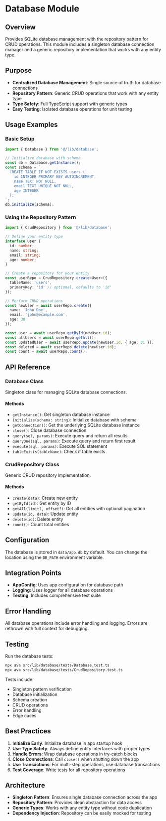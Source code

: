 # Database Module

## Overview
Provides SQLite database management with the repository pattern for CRUD operations. This module includes a singleton database connection manager and a generic repository implementation that works with any entity type.

## Purpose
- **Centralized Database Management**: Single source of truth for database connections
- **Repository Pattern**: Generic CRUD operations that work with any entity type
- **Type Safety**: Full TypeScript support with generic types
- **Easy Testing**: Isolated database operations for unit testing

## Usage Examples

### Basic Setup

```typescript
import { Database } from '@/lib/database';

// Initialize database with schema
const db = Database.getInstance();
const schema = `
  CREATE TABLE IF NOT EXISTS users (
    id INTEGER PRIMARY KEY AUTOINCREMENT,
    name TEXT NOT NULL,
    email TEXT UNIQUE NOT NULL,
    age INTEGER
  );
`;
db.initialize(schema);
```

### Using the Repository Pattern

```typescript
import { CrudRepository } from '@/lib/database';

// Define your entity type
interface User {
  id: number;
  name: string;
  email: string;
  age: number;
}

// Create a repository for your entity
const userRepo = CrudRepository.create<User>({
  tableName: 'users',
  primaryKey: 'id' // optional, defaults to 'id'
});

// Perform CRUD operations
const newUser = await userRepo.create({
  name: 'John Doe',
  email: 'john@example.com',
  age: 30
});

const user = await userRepo.getById(newUser.id);
const allUsers = await userRepo.getAll();
const updatedUser = await userRepo.update(newUser.id, { age: 31 });
const deleted = await userRepo.delete(newUser.id);
const count = await userRepo.count();
```

## API Reference

### Database Class

Singleton class for managing SQLite database connections.

#### Methods

- `getInstance()`: Get singleton database instance
- `initialize(schema: string)`: Initialize database with schema
- `getConnection()`: Get the underlying SQLite database instance
- `close()`: Close database connection
- `query(sql, params)`: Execute query and return all results
- `queryOne(sql, params)`: Execute query and return first result
- `execute(sql, params)`: Execute SQL statement
- `tableExists(tableName)`: Check if table exists

### CrudRepository Class

Generic CRUD repository implementation.

#### Methods

- `create(data)`: Create new entity
- `getById(id)`: Get entity by ID
- `getAll(limit?, offset?)`: Get all entities with optional pagination
- `update(id, data)`: Update entity
- `delete(id)`: Delete entity
- `count()`: Count total entities

## Configuration

The database is stored in `data/app.db` by default. You can change the location using the `DB_PATH` environment variable.

## Integration Points

- **AppConfig**: Uses app configuration for database path
- **Logging**: Uses logger for all database operations
- **Testing**: Includes comprehensive test suite

## Error Handling

All database operations include error handling and logging. Errors are rethrown with full context for debugging.

## Testing

Run the database tests:

```bash
npx ava src/lib/database/tests/Database.test.ts
npx ava src/lib/database/tests/CrudRepository.test.ts
```

Tests include:
- Singleton pattern verification
- Database initialization
- Schema creation
- CRUD operations
- Error handling
- Edge cases

## Best Practices

1. **Initialize Early**: Initialize database in app startup hook
2. **Use Type Safety**: Always define entity interfaces with proper types
3. **Handle Errors**: Wrap database operations in try-catch blocks
4. **Close Connections**: Call `close()` when shutting down the app
5. **Use Transactions**: For multi-step operations, use database transactions
6. **Test Coverage**: Write tests for all repository operations

## Architecture

- **Singleton Pattern**: Ensures single database connection across the app
- **Repository Pattern**: Provides clean abstraction for data access
- **Generic Types**: Works with any entity type without code duplication
- **Dependency Injection**: Repository can be easily mocked for testing
